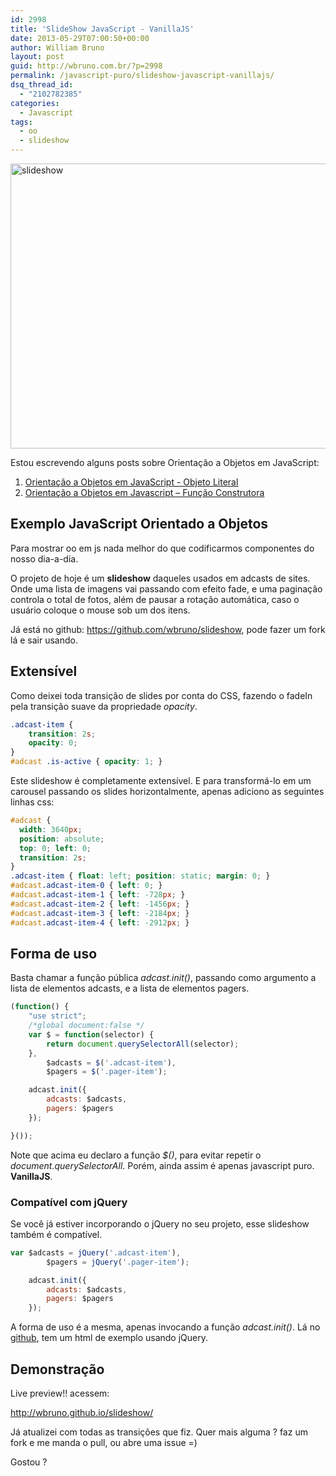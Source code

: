 ```yaml
---
id: 2998
title: 'SlideShow JavaScript - VanillaJS'
date: 2013-05-29T07:00:50+00:00
author: William Bruno
layout: post
guid: http://wbruno.com.br/?p=2998
permalink: /javascript-puro/slideshow-javascript-vanillajs/
dsq_thread_id:
  - "2102782385"
categories:
  - Javascript
tags:
  - oo
  - slideshow
---
```

[<img src="/wp-content/uploads/2013/05/slideshow.png" alt="slideshow" width="800" height="456" class="alignleft size-full wp-image-3000" srcset="/wp-content/uploads/2013/05/slideshow.png 800w, /wp-content/uploads/2013/05/slideshow-300x171.png 300w" sizes="(max-width: 800px) 100vw, 800px" />](/wp-content/uploads/2013/05/slideshow.png)

<!--more-->

Estou escrevendo alguns posts sobre Orientação a Objetos em JavaScript:

  1. [Orientação a Objetos em JavaScript - Objeto Literal](http://wbruno.com.br/javascript-puro/afinal-como-e-orientacao-a-objetos-em-javascript-exemplos/)
  2. [Orientação a Objetos em Javascript – Função Construtora](http://wbruno.com.br/javascript-puro/orientacao-a-objetos-em-javascript-funcao-construtora/)



## Exemplo JavaScript Orientado a Objetos

Para mostrar oo em js nada melhor do que codificarmos componentes do nosso dia-a-dia.

O projeto de hoje é um **slideshow** daqueles usados em adcasts de sites. Onde uma lista de imagens vai passando com efeito fade, e uma paginação controla o total de fotos, além de pausar a rotação automática, caso o usuário coloque o mouse sob um dos itens.

Já está no github: <a href="https://github.com/wbruno/slideshow" rel="nofollow">https://github.com/wbruno/slideshow</a>, pode fazer um fork lá e sair usando.

## Extensível

Como deixei toda transição de slides por conta do CSS, fazendo o fadeIn pela transição suave da propriedade <var>opacity</var>.

``` css
.adcast-item {
    transition: 2s;
    opacity: 0;
}
#adcast .is-active { opacity: 1; }
```

Este slideshow é completamente extensível. E para transformá-lo em um carousel passando os slides horizontalmente, apenas adiciono as seguintes linhas css:

``` css
#adcast {
  width: 3640px;
  position: absolute;
  top: 0; left: 0;
  transition: 2s;
}
.adcast-item { float: left; position: static; margin: 0; }
#adcast.adcast-item-0 { left: 0; }
#adcast.adcast-item-1 { left: -728px; }
#adcast.adcast-item-2 { left: -1456px; }
#adcast.adcast-item-3 { left: -2184px; }
#adcast.adcast-item-4 { left: -2912px; }
```

## Forma de uso

Basta chamar a função pública <var>adcast.init()</var>, passando como argumento a lista de elementos adcasts, e a lista de elementos pagers.

``` js
(function() {
    "use strict";
    /*global document:false */
    var $ = function(selector) {
        return document.querySelectorAll(selector);
    },
        $adcasts = $('.adcast-item'),
        $pagers = $('.pager-item');

    adcast.init({
        adcasts: $adcasts,
        pagers: $pagers
    });

}());
```

Note que acima eu declaro a função <var>$()</var>, para evitar repetir o <var>document.querySelectorAll</var>. Porém, ainda assim é apenas javascript puro. **VanillaJS**.

### Compatível com jQuery

Se você já estiver incorporando o jQuery no seu projeto, esse slideshow também é compatível.

``` js
var $adcasts = jQuery('.adcast-item'),
        $pagers = jQuery('.pager-item');

    adcast.init({
        adcasts: $adcasts,
        pagers: $pagers
    });
```

A forma de uso é a mesma, apenas invocando a função <var>adcast.init()</var>. Lá no <a href="https://github.com/wbruno/slideshow" rel="nofollow">github</a>, tem um html de exemplo usando jQuery.

## Demonstração

Live preview!! acessem:

<http://wbruno.github.io/slideshow/>

Já atualizei com todas as transições que fiz. Quer mais alguma ? faz um fork e me manda o pull, ou abre uma issue =)

Gostou ?
